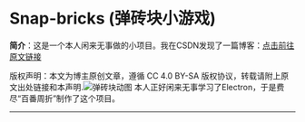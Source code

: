 # Snap-bricks (弹砖块小游戏)

**简介**：这是一个本人闲来无事做的小项目。我在CSDN发现了一篇博客：[点击前往原文链接](https://blog.csdn.net/horizon12/article/details/108646596)

版权声明：本文为博主原创文章，遵循 CC 4.0 BY-SA 版权协议，转载请附上原文出处链接和本声明.![弹砖块动图](../../Desktop/Snapbricks.gif "弹砖块动图")
本人正好闲来无事学习了Electron，于是费尽“百番周折”制作了这个项目。
*****
